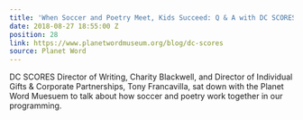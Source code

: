```yaml
---
title: 'When Soccer and Poetry Meet, Kids Succeed: Q & A with DC SCORES'
date: 2018-08-27 18:55:00 Z
position: 28
link: https://www.planetwordmuseum.org/blog/dc-scores
source: Planet Word
---
```


DC SCORES Director of Writing, Charity Blackwell, and Director of Individual Gifts & Corporate Partnerships, Tony Francavilla, sat down with the Planet Word Muesuem to talk about how soccer and poetry work together in our programming.